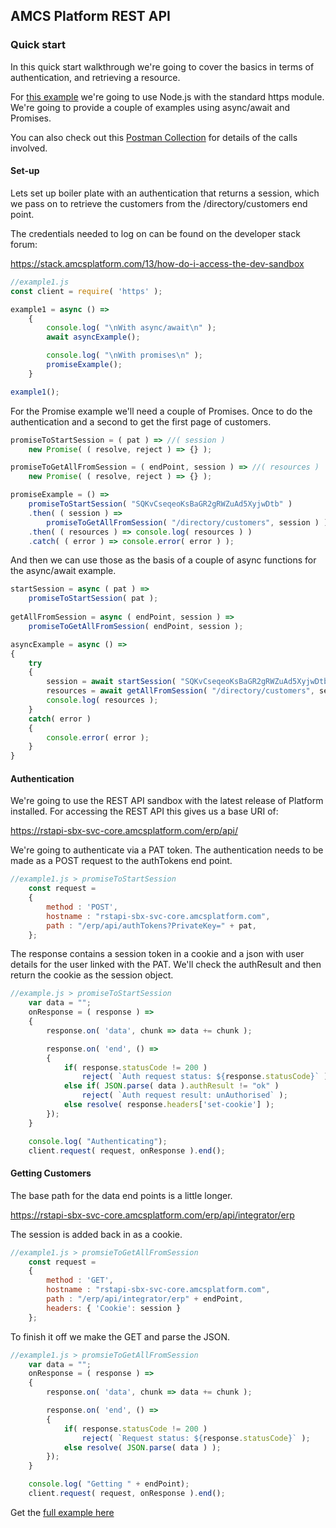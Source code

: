 ## AMCS Platform REST API

### Quick start

In this quick start walkthrough we're going to cover the basics in terms of authentication, and retrieving a resource.

For [this example](./example1.js) we're going to use Node.js with the standard https module.
We're going to provide a couple of examples using async/await and Promises.

You can also check out this [Postman Collection](./rstapi-sbx.postman_collection.json) for details of the calls involved.

#### Set-up

Lets set up boiler plate with an authentication that returns a session, which we pass on to retrieve the customers from the /directory/customers end point.

The credentials needed to log on can be found on the developer stack forum:

https://stack.amcsplatform.com/13/how-do-i-access-the-dev-sandbox

```js
//example1.js
const client = require( 'https' );

example1 = async () =>
    {
        console.log( "\nWith async/await\n" );
        await asyncExample();

        console.log( "\nWith promises\n" );
        promiseExample();
    }

example1();
```
For the Promise example we'll need a couple of Promises. Once to do the authentication and a second to get the first page of customers.
```js
promiseToStartSession = ( pat ) => //( session )
    new Promise( ( resolve, reject ) => {} );

promiseToGetAllFromSession = ( endPoint, session ) => //( resources )
    new Promise( ( resolve, reject ) => {} );

promiseExample = () =>
    promiseToStartSession( "SQKvCseqeoKsBaGR2gRWZuAd5XyjwDtb" )
    .then( ( session ) => 
        promiseToGetAllFromSession( "/directory/customers", session ) )
    .then( ( resources ) => console.log( resources ) )
    .catch( ( error ) => console.error( error ) );
```
And then we can use those as the basis of a couple of async functions for the async/await example.
```js
startSession = async ( pat ) => 
    promiseToStartSession( pat );
    
getAllFromSession = async ( endPoint, session ) =>
    promiseToGetAllFromSession( endPoint, session );

asyncExample = async () =>
{
    try
    {
        session = await startSession( "SQKvCseqeoKsBaGR2gRWZuAd5XyjwDtb" );
        resources = await getAllFromSession( "/directory/customers", session );
        console.log( resources );
    }
    catch( error )
    {
        console.error( error );
    }
}
```

#### Authentication
We're going to use the REST API sandbox with the latest release of Platform installed. For accessing the REST API this gives us a base URI of:

https://rstapi-sbx-svc-core.amcsplatform.com/erp/api/

We're going to authenticate via a PAT token. The authentication needs to be made as a POST request to the authTokens end point.

```js
//example1.js > promiseToStartSession
    const request = 
    {
        method : 'POST',
        hostname : "rstapi-sbx-svc-core.amcsplatform.com",
        path : "/erp/api/authTokens?PrivateKey=" + pat,
    };
```
The response contains a session token in a cookie and a json with user details for the user linked with the PAT. We'll check the authResult and then return the cookie as the session object.
```js
//example.js > promiseToStartSession
    var data = "";
    onResponse = ( response ) =>
    {
        response.on( 'data', chunk => data += chunk );

        response.on( 'end', () =>
        {
            if( response.statusCode != 200 ) 
                reject( `Auth request status: ${response.statusCode}` );
            else if( JSON.parse( data ).authResult != "ok" ) 
                reject( `Auth request result: unAuthorised` );
            else resolve( response.headers['set-cookie'] );
        });
    }

    console.log( "Authenticating");
    client.request( request, onResponse ).end();
```
#### Getting Customers

The base path for the data end points is a little longer.

https://rstapi-sbx-svc-core.amcsplatform.com/erp/api/integrator/erp

The session is added back in as a cookie.

```js
//example1.js > promsieToGetAllFromSession
    const request = 
    {
        method : 'GET',
        hostname : "rstapi-sbx-svc-core.amcsplatform.com",
        path : "/erp/api/integrator/erp" + endPoint,
        headers: { 'Cookie': session }
    };
```
To finish it off we make the GET and parse the JSON.
```js
//example1.js > promsieToGetAllFromSession
    var data = "";
    onResponse = ( response ) =>
    {
        response.on( 'data', chunk => data += chunk );

        response.on( 'end', () =>
        {
            if( response.statusCode != 200 ) 
                reject( `Request status: ${response.statusCode}` );
            else resolve( JSON.parse( data ) );
        });
    }

    console.log( "Getting " + endPoint);
    client.request( request, onResponse ).end();
```
Get the [full example here](./example1.js)
